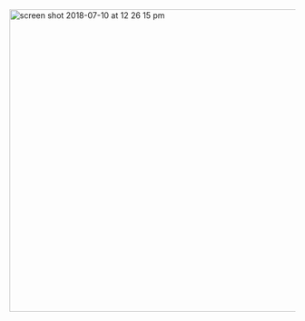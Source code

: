 <img width="532" alt="screen shot 2018-07-10 at 12 26 15 pm" src="https://user-images.githubusercontent.com/41017424/42526802-7fda6c84-843c-11e8-80b5-bd50bf6b5736.png">
